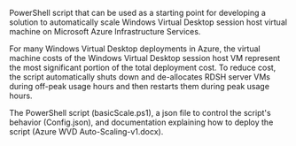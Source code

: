 PowerShell script that can be used as a starting point for developing a solution to automatically scale Windows Virtual Desktop session host virtual machine on Microsoft Azure Infrastructure Services.

For many Windows Virtual Desktop deployments in Azure, the virtual machine costs of the Windows Virtual Desktop session host VM represent the most significant portion of the total deployment cost. To reduce cost, the script automatically shuts down and de-allocates RDSH server VMs during off-peak usage hours and then restarts them during peak usage hours.

The  PowerShell script (basicScale.ps1), a json file to control the script's behavior (Config.json), and documentation explaining how to deploy the script (Azure WVD Auto-Scaling-v1.docx). 
